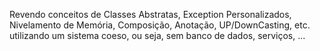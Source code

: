 Revendo conceitos de Classes Abstratas, Exception Personalizados, Nivelamento de Memória, Composição, Anotação, UP/DownCasting, etc. utilizando um sistema coeso, ou seja, sem banco de dados, serviços, ...
